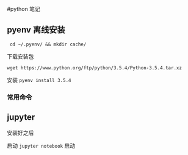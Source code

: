#python 笔记

##  pyenv 离线安装

` cd ~/.pyenv/ && mkdir cache/`

下载安装包

`wget https://www.python.org/ftp/python/3.5.4/Python-3.5.4.tar.xz `

安装 ` pyenv install 3.5.4 `


### 常用命令

## jupyter

安装好之后 

启动 `jupyter notebook` 启动